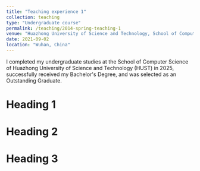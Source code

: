 ```yaml
---
title: "Teaching experience 1"
collection: teaching
type: "Undergraduate course"
permalink: /teaching/2014-spring-teaching-1
venue: "Huazhong University of Science and Technology, School of Computer Science"
date: 2021-09-02
location: "Wuhan, China"
---
```


I completed my undergraduate studies at the School of Computer Science of Huazhong University of Science and Technology (HUST) in 2025, successfully received my Bachelor's Degree, and was selected as an Outstanding Graduate.

Heading 1
======

Heading 2
======

Heading 3
======
